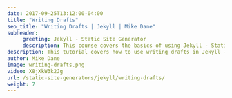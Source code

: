 ```yaml
---
date: 2017-09-25T13:12:00-04:00
title: "Writing Drafts"
seo_title: "Writing Drafts | Jekyll | Mike Dane"
subheader:
     greeting: Jekyll - Static Site Generator
     description: This course covers the basics of using Jekyll - Static Site Generator. Work your way through the videos and we'll teach you everything you need to know to create a professional and scalable website or blog!
description: This tutorial covers how to use writing drafts in Jekyll -  Static Site Generator.
author: Mike Dane
image: writing-drafts.png
video: X8jXkW3k2Jg
url: /static-site-generators/jekyll/writing-drafts/
weight: 7
---
```

